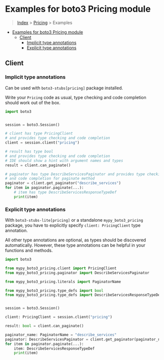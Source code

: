 <a id="examples-for-boto3-pricing-module"></a>

# Examples for boto3 Pricing module

> [Index](../README.md) > [Pricing](./README.md) > Examples

- [Examples for boto3 Pricing module](#examples-for-boto3-pricing-module)
  - [Client](#client)
    - [Implicit type annotations](#implicit-type-annotations)
    - [Explicit type annotations](#explicit-type-annotations)

<a id="client"></a>

## Client

<a id="implicit-type-annotations"></a>

### Implicit type annotations

Can be used with `boto3-stubs[pricing]` package installed.

Write your `Pricing` code as usual, type checking and code completion should
work out of the box.

```python
import boto3


session = boto3.Session()

# client has type PricingClient
# and provides type checking and code completion
client = session.client("pricing")

# result has type bool
# and provides type checking and code completion
# IDE should show a hint with argument names and types
result = client.can_paginate()

# paginator has type DescribeServicesPaginator and provides type checking
# and code completion for paginate method
paginator = client.get_paginator("describe_services")
for item in paginator.paginate(...):
    # item has type DescribeServicesResponseTypeDef
    print(item)
```

<a id="explicit-type-annotations"></a>

### Explicit type annotations

With `boto3-stubs-lite[pricing]` or a standalone `mypy_boto3_pricing` package,
you have to explicitly specify `client: PricingClient` type annotation.

All other type annotations are optional, as types should be discovered
automatically. However, these type annotations can be helpful in your functions
and methods.

```python
import boto3

from mypy_boto3_pricing.client import PricingClient
from mypy_boto3_pricing.paginator import DescribeServicesPaginator

from mypy_boto3_pricing.literals import PaginatorName

from mypy_boto3_pricing.type_defs import bool
from mypy_boto3_pricing.type_defs import DescribeServicesResponseTypeDef


session = boto3.Session()

client: PricingClient = session.client("pricing")

result: bool = client.can_paginate()

paginator_name: PaginatorName = "describe_services"
paginator: DescribeServicesPaginator = client.get_paginator(paginator_name)
for item in paginator.paginate(...):
    item: DescribeServicesResponseTypeDef
    print(item)
```
